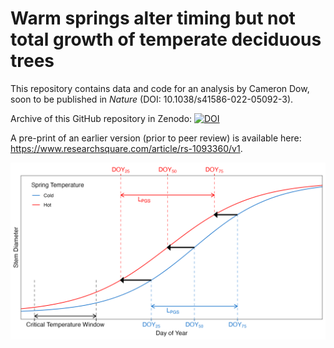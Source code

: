 # Warm springs alter timing but not total growth of temperate deciduous trees

This repository contains data and code for an analysis by Cameron Dow, soon to be published in *Nature* (DOI: 10.1038/s41586-022-05092-3).

Archive of this GitHub repository in Zenodo: [![DOI](https://zenodo.org/badge/DOI/10.5281/zenodo.6632090.svg)](https://doi.org/10.5281/zenodo.6632090)  

A pre-print of an earlier version (prior to peer review) is available here: https://www.researchsquare.com/article/rs-1093360/v1. 

![](doc/manuscript/tables_figures/schematic_summary.png)


